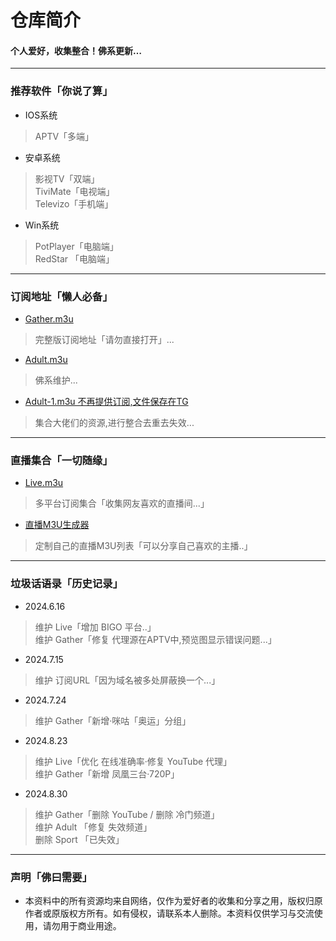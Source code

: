 
# 仓库简介
#### 个人爱好，收集整合！佛系更新…
---
### 推荐软件「你说了算」  
* IOS系统  
>APTV「多端」  
* 安卓系统
>影视TV「双端」   
>TiviMate「电视端」  
>Televizo「手机端」  
* Win系统  
>PotPlayer「电脑端」  
>RedStar 「电脑端」   
---
### 订阅地址「懒人必备」 
* [Gather.m3u](https://tv.iill.top/m3u/Gather)  
> 完整版订阅地址「请勿直接打开」...
* [Adult.m3u](https://tv.iill.top/m3u/Adult)  
> 佛系维护...
* [Adult-1.m3u 不再提供订阅,文件保存在TG](https://t.me/WangPanBOT?start=file23fb4c49257f2457)  
> 集合大佬们的资源,进行整合去重去失效...
---
### 直播集合「一切随缘」  
* [Live.m3u](https:///tv.iill.top/m3u/Live)  
>多平台订阅集合「收集网友喜欢的直播间...」
* [直播M3U生成器](https://m.iill.top)  
>定制自己的直播M3U列表「可以分享自己喜欢的主播..」
---
### 垃圾话语录「历史记录」     
* 2024.6.16  
>维护 Live「增加 BIGO 平台..」  
>维护 Gather「修复 代理源在APTV中,预览图显示错误问题...」
* 2024.7.15  
>维护 订阅URL「因为域名被多处屏蔽换一个...」
* 2024.7.24  
>维护 Gather「新增·咪咕「奥运」分组」  
* 2024.8.23  
>维护 Live「优化 在线准确率·修复 YouTube 代理」  
>维护 Gather「新增 凤凰三台·720P」
* 2024.8.30 <br>
>维护 Gather「删除 YouTube / 删除 冷门频道」<br>
>维护 Adult 「修复 失效频道」<br>
>删除 Sport 「已失效」<br>
---

### 声明「佛曰需要」
* 本资料中的所有资源均来自网络，仅作为爱好者的收集和分享之用，版权归原作者或原版权方所有。如有侵权，请联系本人删除。本资料仅供学习与交流使用，请勿用于商业用途。
